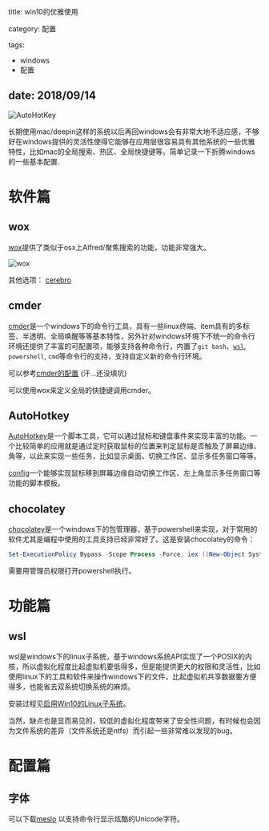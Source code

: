 title: win10的优雅使用

category: 配置

tags:
 - windows
 - 配置

date: 2018/09/14
---

![AutoHotKey](http://ojtxs7ajx.bkt.clouddn.com/ahk_wallpaper_reduced.jpg)

长期使用mac/deepin这样的系统以后再回windows会有非常大地不适应感，不够好在windows提供的灵活性使得它能够在应用层很容易具有其他系统的一些优雅特性，比如mac的全局搜索、热区、全局快捷键等。简单记录一下折腾windows的一些基本配置.



<!--more-->



# 软件篇

## wox

[wox](http://www.wox.one/)提供了类似于osx上Alfred/聚焦搜索的功能，功能非常强大。 

![wox](http://www.wox.one/images/wox_preview.jpg)



其他选项：
 [cerebro](https://github.com/KELiON/cerebro)

## cmder

[cmder](http://cmder.net)是一个windows下的命令行工具，具有一些linux终端、item具有的多标签、半透明、全局唤醒等等基本特性，另外针对windows环境下不统一的命令行环境还提供了丰富的可配置项，能够支持各种命令行，内置了``git bash``、[``wsl``](#wsl), ``powershell``, ``cmd``等命令行的支持，支持自定义新的命令行环境。

可以参考[cmder的配置](/note-about-cmder.html) (汗...还没填坑)

可以使用wox来定义全局的快捷键调用cmder。

## AutoHotkey

[AutoHotkey](https://www.autohotkey.com/)是一个脚本工具，它可以通过鼠标和键盘事件来实现丰富的功能。一个比较简单的应用就是通过定时获取鼠标的位置来判定鼠标是否触及了屏幕边缘、角等，以此来实现一些任务，比如显示桌面、切换工作区、显示多任务窗口等等。

[config](https://github.com/aak1247/autoHotkeyConfig)一个能够实现鼠标移到屏幕边缘自动切换工作区、左上角显示多任务窗口等功能的脚本模板。

## chocolatey

[chocolatey](https://chocolatey.org/)是一个windows下的包管理器，基于powershell来实现，对于常用的软件尤其是编程中使用的工具支持已经非常好了。这是安装chocolatey的命令：

```powershell
Set-ExecutionPolicy Bypass -Scope Process -Force; iex ((New-Object System.Net.WebClient).DownloadString('https://chocolatey.org/install.ps1'))
```

需要用管理员权限打开powershell执行。

# 功能篇

## wsl

wsl是windows下的linux子系统，基于windows系统API实现了一个POSIX的内核，所以虚拟化程度比起虚拟机要低得多，但是能提供更大的权限和灵活性，比如使用linux下的工具和软件来操作windows下的文件，比起虚拟机共享数据要方便得多，也能省去双系统切换系统的麻烦。

安装过程见[启用Win10的Linux子系统](http://aak1247.coding.me/linux-on-windows.html)。

当然，缺点也是显而易见的，较低的虚拟化程度带来了安全性问题，有时候也会因为文件系统的差异（文件系统还是ntfs）而引起一些非常难以发现的bug。

# 配置篇

## 字体

可以下载[meslo](https://raw.githubusercontent.com/aak1247/shell-set-up/master/font/Meslo%20LG%20M%20Regular%20Nerd%20Font%20Complete.otf) 以支持命令行显示炫酷的Unicode字符。
